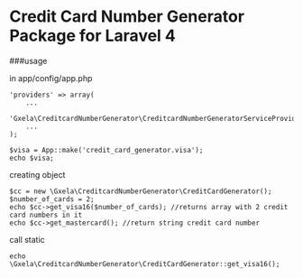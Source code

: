 Credit Card Number Generator Package for Laravel 4
==================================================

###usage

in app/config/app.php
```
'providers' => array(
    ...
    'Gxela\CreditcardNumberGenerator\CreditcardNumberGeneratorServiceProvider',
    ...
);
```

```
$visa = App::make('credit_card_generator.visa');
echo $visa;
```

creating object
```
$cc = new \Gxela\CreditcardNumberGenerator\CreditCardGenerator();
$number_of_cards = 2;
echo $cc->get_visa16($number_of_cards); //returns array with 2 credit card numbers in it
echo $cc->get_mastercard(); //return string credit card number
```

call static
```
echo \Gxela\CreditcardNumberGenerator\CreditCardGenerator::get_visa16();
```